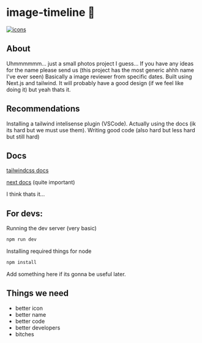 # image-timeline 📸

[![icons](https://skillicons.dev/icons?i=js,nodejs,nextjs,tailwind)]()

## About
Uhmmmmmm... just a small photos project I guess...
If you have any ideas for the name please send us (this project has the most generic ahhh name I've ever seen)
Basically a image reviewer from specific dates. Built using Next.js and tailwind. It will probably have a good design (if we feel like doing it) but yeah thats it.

## Recommendations
Installing a tailwind intelisense plugin (VSCode). Actually using the docs (ik its hard but we must use them). Writing good code (also hard but less hard but still hard)

## Docs
[tailwindcss docs](https://tailwindcss.com/docs/)

[next docs](https://nextjs.org/docs) (quite important)

I think thats it...

## For devs:
Running the dev server (very basic)
```bash
npm run dev
```
Installing required things for node 
```bash
npm install
```

Add something here if its gonna be useful later.

## Things we need
- better icon
- better name
- better code
- better developers
- bitches
